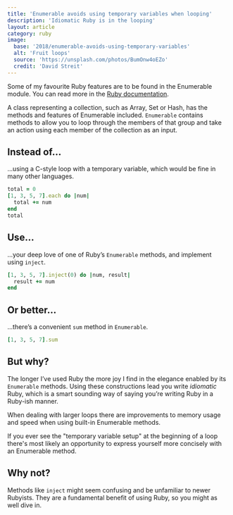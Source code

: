 ```yaml
---
title: 'Enumerable avoids using temporary variables when looping'
description: 'Idiomatic Ruby is in the looping'
layout: article
category: ruby
image:
  base: '2018/enumerable-avoids-using-temporary-variables'
  alt: 'Fruit loops'
  source: 'https://unsplash.com/photos/BumOnw4oEZo'
  credit: 'David Streit'
---
```


Some of my favourite Ruby features are to be found in the Enumerable module. You can read more in the [Ruby documentation](http://ruby-doc.org/core-2.5.0/Enumerable.html).

A class representing a collection, such as Array, Set or Hash, has the methods and features of Enumerable included. `Enumerable` contains methods to allow you to loop through the members of that group and take an action using each member of the collection as an input.


## Instead of…

...using a C-style loop with a temporary variable, which would be fine in many other languages.

```ruby
total = 0
[1, 3, 5, 7].each do |num|
  total += num
end
total
```


## Use…

...your deep love of one of Ruby’s `Enumerable` methods, and implement using `inject`.

```ruby
[1, 3, 5, 7].inject(0) do |num, result|
  result += num
end
```


## Or better...

...there’s a convenient `sum` method in `Enumerable`.

```ruby
[1, 3, 5, 7].sum
```


## But why?

The longer I’ve used Ruby the more joy I find in the elegance enabled by its `Enumerable` methods. Using these constructions lead you write _idiomatic_ Ruby, which is a smart sounding way of saying you’re writing Ruby in a Ruby-ish manner.

When dealing with larger loops there are improvements to memory usage and speed when using built-in Enumerable methods.

If you ever see the "temporary variable setup" at the beginning of a loop there's most likely an opportunity to express yourself more concisely with an Enumerable method.


## Why not?

Methods like `inject` might seem confusing and be unfamiliar to newer Rubyists. They are a fundamental benefit of using Ruby, so you might as well dive in.
